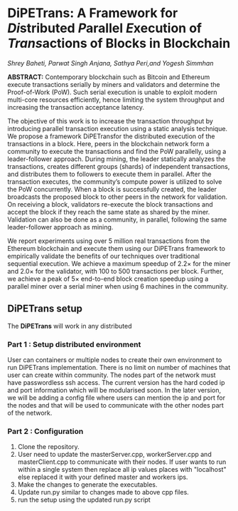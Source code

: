 # DiPETrans: A Framework for *Di*stributed *P*arallel *E*xecution of *Trans*actions of Blocks in Blockchain

*Shrey Baheti, Parwat Singh Anjana, Sathya Peri,and Yogesh Simmhan*

**ABSTRACT:** Contemporary blockchain such as Bitcoin and Ethereum execute transactions serially by miners and validators and determine the Proof-of-Work (PoW). Such serial execution is unable to exploit modern multi-core resources efficiently, hence limiting the system throughput and increasing the transaction acceptance latency.

The objective of this work is to increase the transaction throughput by introducing parallel transaction execution using a static analysis technique. We propose a framework DiPETransfor the distributed execution of the transactions in a block. Here, peers in the blockchain network form a community to execute the transactions and find the PoW parallelly, using a leader-follower approach. During mining, the leader statically analyzes the transactions, creates different groups (shards) of independent transactions, and distributes them to followers to execute them in parallel. After the transaction executes, the community’s compute power is utilized to solve the PoW concurrently. When a block is successfully created, the leader broadcasts the proposed block to other peers in the network for validation. On receiving a block, validators re-execute the block transactions and accept the block if they reach the same state as shared by the miner. Validation can also be done as a community, in parallel, following the same leader-follower approach as mining.

We report experiments using over 5 million real transactions from the Ethereum blockchain and execute them using our DiPETrans framework to empirically validate the benefits of our techniques over traditional sequential execution. We achieve a maximum speedup of 2.2× for the miner and 2.0× for the validator, with 100 to 500 transactions per block. Further, we achieve a peak of 5× end-to-end block creation speedup using a parallel miner over a serial miner when using 6 machines in the community.

## DiPETrans setup

The **DiPETrans** will work in any distributed 

### Part 1 : Setup distributed environment

User can containers or multiple nodes to create their own environment to run DiPETrans implementation. There is no limit on number of machines that user can create within community. The nodes part of the network must have passwordless ssh access. The current version has the hard coded ip and port information which will be modularised soon. In the later version, we will be adding a config file where users can mention the ip and port for the nodes and that will be used to communicate with the other nodes part of the network.

### Part 2 : Configuration 

1. Clone the repository. 
2. User need to update the masterServer.cpp, workerServer.cpp and masterClient.cpp to communicate with their nodes. If user wants to run within a single system then replace all ip values places with "localhost" else replaced it with your defined master and workers ips.
3. Make the changes to generate the executables.
4. Update run.py similar to changes made to above cpp files.
5. run the setup using the updated run.py script

